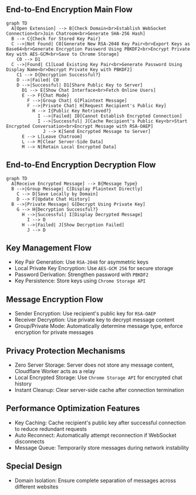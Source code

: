 ## End-to-End Encryption Main Flow

```mermaid
graph TD
  A[Open Extension] --> B[Check Domain<br>Establish WebSocket Connection<br>Join Chatroom<br>Generate SHA-256 Hash]
  B --> C{Check for Stored Key Pair}
  C -->|Not Found| C0[Generate New RSA-2048 Key Pair<br>Export Keys as Base64<br>Generate Encryption Password Using PBKDF2<br>Encrypt Private Key with AES-GCM<br>Save to Chrome Storage]
    C0 --> D1
  C -->|Found| C1[Load Existing Key Pair<br>Generate Password Using Display Name<br>Decrypt Private Key with PBKDF2]
    C1 --> D{Decryption Successful?}
    D -->|Failed| C0
    D -->|Successful| D1[Share Public Key to Server]
      D1 --> E[Show Chat Interface<br>Fetch Online Users] 
      E --> F{Chat Mode}
        F -->|Group Chat| G[Plaintext Message]
        F -->|Private Chat| H[Request Recipient's Public Key]
          H --> I{Public Key Retrieved?}
            I -->|Failed| I0[Cannot Establish Encrypted Connection]
            I -->|Successful| J[Cache Recipient's Public Key<br>Start Encrypted Conversation<br>Encrypt Message with RSA-OAEP]
              J --> K[Send Encrypted Message to Server]
      E --> L[Leave Chatroom]
      L --> M[Clear Server-Side Data]
      M --> N[Retain Local Encrypted Data]
```

## End-to-End Encryption Decryption Flow
```mermaid
graph TD
  A[Receive Encrypted Message] --> B{Message Type}
  B -->|Group Message| C[Display Plaintext Directly]
    C --> D[Save Locally by Domain]
    D --> F[Update Chat History]
  B -->|Private Message| G[Decrypt Using Private Key]
    G --> H{Decryption Successful?}
      H -->|Successful| I[Display Decrypted Message]
        I --> D
      H -->|Failed| J[Show Decryption Failed]
        J --> D
```

## Key Management Flow
- Key Pair Generation: Use `RSA-2048` for asymmetric keys
- Local Private Key Encryption: Use `AES-GCM 256` for secure storage
- Password Derivation: Strengthen password with `PBKDF2`
- Key Persistence: Store keys using `Chrome Storage API`

## Message Encryption Flow
- Sender Encryption: Use recipient's public key for `RSA-OAEP`
- Receiver Decryption: Use private key to decrypt message content
- Group/Private Mode: Automatically determine message type, enforce encryption for private messages

## Privacy Protection Mechanisms
- Zero Server Storage: Server does not store any message content, Cloudflare Worker acts as a relay
- Local Encrypted Storage: Use `Chrome Storage API` for encrypted chat history
- Instant Cleanup: Clear server-side cache after connection termination

## Performance Optimization Features
- Key Caching: Cache recipient's public key after successful connection to reduce redundant requests
- Auto Reconnect: Automatically attempt reconnection if WebSocket disconnects
- Message Queue: Temporarily store messages during network instability

## Special Design
- Domain Isolation: Ensure complete separation of messages across different websites
